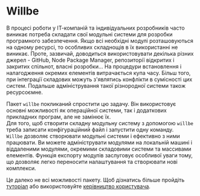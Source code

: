 # Willbe

В процесі роботи у ІТ-компаній та індивідуальних розробників часто виникає потреба складати свої модульні системи для розробки програмного забезпечення. Якщо всі необхідні модулі розташовуються на одному ресурсі, то особливих складнощів в їх використанні не виникає. Проте, зазвичай, доводиться використовувати декілька різних джерел - GitHub, Node Package Manager, репозиторії відкритих і закритих спільнот, власні розробки... На процедури встановлення і налагодження окремих елементів витрачається купа часу. Більш того, при інтеграції складових можуть з'являтись конфлікти в сумісності цих систем. Подальше адміністрування такої різнородної системи також ресурсоємне.  

Пакет `willbe` покликаний спростити цю задачу. Він використовує основні можливості як операційної системи, так і додаткових прикладних програм, але не замінює їх.  
Для того, щоб створити складну модульну систему з допомогою `willbe` треба записати конфігураційний файл і запустити одну команду.  
`Willbe` дозволяє створювати модульні системи і ефективно з ними працювати. Ви можете адмініструвати модулями на локальній машині і віддаленими модулями, окремими складовими системи та массивами елементів. Функція експорту модулів заслуговує особливої уваги тому, що дозволяє легко переносити налаштування та створювати нові комплекси.  

Це далеко не всі можливості пакету. Щоб дізнатись більше пройдіть [туторіал](Topics.ukr.md#tutorials) або використовуйте [керівництво користувача](Topics.ukr.md#manuals).
